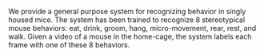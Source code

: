 We provide a general purpose system for recognizing behavior in singly housed mice. The system has been trained to recognize 8 stereotypical mouse behaviors: eat, drink, groom, hang, micro-movement, rear, rest, and walk. Given a video of a mouse in the home-cage, the system labels each frame with one of these 8 behaviors.